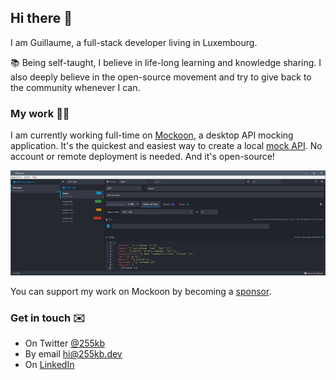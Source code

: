 ## Hi there 👋

I am Guillaume, a full-stack developer living in Luxembourg.

📚 Being self-taught, I believe in life-long learning and knowledge sharing. 
I also deeply believe in the open-source movement and try to give back to the community whenever I can.

### My work 👨‍💻

I am currently working full-time on [Mockoon](https://mockoon.com), a desktop API mocking application. It's the quickest and easiest way to create a local [mock API](https://mockoon.com). No account or remote deployment is needed. And it's open-source!

![Application screenshot](https://github.com/255kb/255kb/blob/master/banner_sm.jpg)

You can support my work on Mockoon by becoming a [sponsor](https://github.com/sponsors/255kb).

### Get in touch ✉️

- On Twitter [@255kb](https://twitter.com/255kb)
- By email [hi@255kb.dev](mailto:hi@255kb.dev)
- On [LinkedIn](https://www.linkedin.com/in/guillaumemonnet/)
